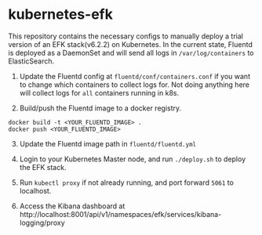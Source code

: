 
# kubernetes-efk

This repository contains the necessary configs to manually deploy a trial version of an EFK stack(v6.2.2) on Kubernetes. In the current state, Fluentd is deployed as a DaemonSet and will send all logs in `/var/log/containers` to ElasticSearch. 

1. Update the Fluentd config at `fluentd/conf/containers.conf` if you want to change which containers to collect logs for. Not doing anything here will collect logs for `all` containers running in k8s.  

2. Build/push the Fluentd image to a docker registry.

```
docker build -t <YOUR_FLUENTD_IMAGE> .
docker push <YOUR_FLUENTD_IMAGE>
```

3. Update the Fluentd image path in `fluentd/fluentd.yml`

4. Login to your Kubernetes Master node, and run `./deploy.sh` to deploy the EFK stack. 

5. Run `kubectl proxy` if not already running, and port forward `5061` to localhost.

6. Access the Kibana dashboard at http://localhost:8001/api/v1/namespaces/efk/services/kibana-logging/proxy
